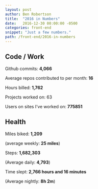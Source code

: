 ```yaml
---
layout: post
author: Ben Robertson
title:  "2016 in Numbers"
date:   2016-12-30 00:00:00 -0500
categories: front-end
snippet: "Just a few numbers."
path: /front-end/2016-in-numbers
---
```


## Code / Work

Github commits: **4,066**

Average repos contributed to per month: **16**

Hours billed:  **1,762**

Projects worked on: 63

Users on sites I've worked on: **775851**

## Health

Miles biked: **1,209**

(average weekly: **25 miles**)

Steps: **1,682,303**

(Average daily: **4,793**)

Time slept: **2,766 hours and 16 minutes**

(Average nightly: **8h 2m**)
